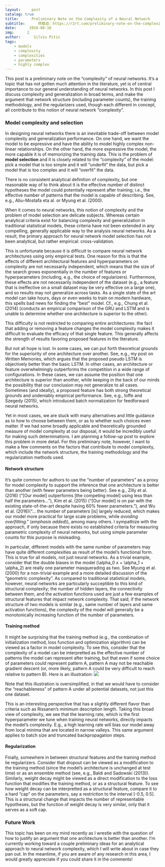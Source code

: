 ```yaml
---
layout:     post
catalog: true
title:      Preliminary Note on the Complexity of a Neural Network
subtitle:      转载自：https://r2rt.com/preliminary-note-on-the-complexity-of-a-neural-network.html
date:      2016-08-16
img:      2
author:      Silviu Pitis
tags:
    - models
    - complexity
    - complexities
    - parameters
    - highly complex
---
```


This post is a preliminary note on the “complexity” of neural networks. It’s a topic that has not gotten much attention in the literature, yet is of central importance to our general understanding of neural networks. In this post I discuss complexity and generalization in broad terms, and make the argument that network structure (including parameter counts), the training methodology, and the regularizers used, though each different in concept, all contribute to this notion of neural network “complexity”.

### Model complexity and selection

In designing neural networks there is an inevitable trade-off between model complexity and generalization performance. On one hand, we want the model to be expressive and have the ability to model highly complex non-linear relationships. On the other hand, the more expressive the model, the more capable it is of memorizing the training data. This is the problem of **model selection** and it is closely related to the “complexity” of the model: pick a model that is too simple and it will “underfit” the data, but pick a model that is too complex and it will “overfit” the data.

There is no consistent analytical definition of complexity, but one reasonable way of to think about it is the effective number of distinct hypotheses the model could potentially represent after training; i.e., the effective number of patterns that the model is capable of describing. See, e.g., Abu-Mostafa eta al. or Myung et al. (2000).

When it comes to neural networks, this notion of complexity and the problem of model selection are delicate subjects. Whereas certain analytical criteria exist for balancing complexity and generalization in traditional statistical models, these criteria have not been extended in any compelling, generally applicable way to the analysis neural networks. As a result, the primary approach for neural network model selection has not been analytical, but rather empirical: cross-validation.

This is unfortunate because it is difficult to compare neural network architectures using only empirical tests. One reason for this is that the effects of different architectural features and hyperparameters on complexity are not necessarily independent, which means that the size of the search grows exponentially in the number of features or hyperparameters (including, e.g., the choice of regularizers). Furthermore, these effects are not necessarily independent of the dataset (e.g., a feature that is ineffective on a small dataset may be very effective on a large one), and so results may not generalize across tasks. As a single state of the art model can take hours, days or even weeks to train on modern hardware, this spells bad news for finding the “best” model. Cf., e.g., Chung et al. (2014) (conducts an empirical comparison of the GRU and LSTM and is unable to determine whether one architecture is superior to the other).

This difficulty is not restricted to comparing entire architectures: the fact that adding or removing a feature changes the model complexity makes it difficult to evaluate the efficacy of that single feature. This generally affects the strength of results favoring proposed features in the literature.

But not all hope is lost. In some cases, we can put forth theoretical grounds for the superiority of one architecture over another. See, e.g., my post on Written Memories, which argues that the proposed pseudo LSTM is objectively better than the basic LSTM. In other cases, an architecture or feature overwhelmingly outperforms the competition in a wide range of configurations. In these cases, we can assume the position that one architecture is superior than another, while keeping in the back of our minds the possibility that our conclusion may not generalize to all cases. Sometimes (and ideally), a proposed feature has both strong theoretical grounds and undeniably empirical performance. See, e.g., Ioffe and Szegedy (2015), which introduced batch normalization for feedforward neural networks.

Yet in most cases, we are stuck with many alternatives and little guidance as to how to choose between them, or as to whether such choices even matter. If we had some broadly applicable and theoretically grounded measure of model complexity at our disposal, it would be incredibly useful for making such determinations. I am planning a follow-up post to explore this problem in more detail. For this preliminary note, however, I want to make a few comments on the factors that contribute to model complexity, which include the network structure, the training methodology and the regularization methods used.

#### Network structure

It’s quite common for authors to use the “number of parameters” as a proxy for model complexity to support the inference that one architecture is better than another (with fewer parameters being better). See e.g., Zilly et al. (2016) (“[Our model] outperforms [the competing model] using less than half the parameters…”), Kim et al. (2015) (“[Our model] is on par with the existing state-of-the-art despite having 60% fewer parameters.”), and Wu et al. (2016)(“… the number of parameters [is] largely reduced, which makes our model more practical for large scale problems, while *avoiding overfitting*.” (*emphasis added*)), among many others. I sympathize with the approach, if only because there exists no established criteria for measuring parametric complexity of neural networks, but using simple parameter counts for this purpose is misleading.

In particular, different models with the same number of parameters may have quite different complexities as result of the model’s functional form. This is true for all models, not just neural networks. As a trivial example, consider that the double biases in the model \(\alpha_0 x + \alpha_1 + \alpha_2\) are really one parameter masquerading as two. See Myung et al. (2000) for a non-trivial example and a more detailed discussion of the “geometric complexity”. As compared to traditional statistical models, however, neural networks are particularly succeptible to this kind of structural complexity; the number of hidden layers, the connectivity between them, and the activation functions used are just a few examples of structural features that impact network complexity. That said, if the network structure of two models is similar (e.g., same number of layers and same activation functions), the complexity of the model will generally be a monotonically increasing function of the number of parameters.

#### Training method

It might be surprising that the training method (e.g., the combination of initialization method, loss function and optimization algorithm) can be viewed as a factor in model complexity. To see this, consider that the complexity of a model can be interpretted as the effective number of patterns the model can represent after training, but that even if some choice of parameters could represent pattern A, pattern A may not be reachable gradient descent (or, more likely, pattern A could be very difficult to reach relative to pattern B). Here is an illustration:
![](https://r2rt.com/static/images/RR_unreachable_pattern.png)


Note that this illustration is oversimplified, in that we would have to consider the “reachableness” of pattern A under all potential datasets, not just this one dataset.

This is an interesting perspective that has a slightly different flavor than criteria such as Rissanen’s minimum description length. Taking this broad view of complexity, we see that the learning rate, which is the first hyperparameter we tune when training neural networks, directly impacts the model’s complexity. E.g., a high learning rate will bias our model away from local minima that are located in narrow valleys. This same argument applies to batch size and truncated backpropagation steps.

#### Regularization

Finally, somewhere in between structural features and the training method lie regularizers. Consider that dropout can be viewed as a modification to the training method (since the model’s architecture is unchanged at test time) or as an ensemble method (see, e.g., Baldi and Sadowski (2013)). Similarly, weight decay might be viewed as a direct modification to the loss function that modifies the training method, or as a structural feature. To see how weight decay can be interpretted as a structural feature, compare it to a hard “cap” on the parameters, say a restriction to the interval [-0.5, 0.5]. This is a structural change that impacts the number of representable hypotheses, but the function of weight decay is very similar, only that it serves as a soft cap.

### Future Work

This topic has been on my mind recently as I wrestle with the question of how to justify an argument that one architecture is better than another. I’m currently working toward a couple preliminary ideas for an analytical approach to neural network complexity, which I will write about in case they pan out. In the meantime, if you are aware of any research in this area, I would greatly appreciate if you could share it in the comments!
